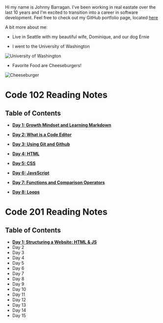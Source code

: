 
Hi my name is Johnny Barragan. I've been working in real eastate over the last 10 years and I'm excited to transition into a career in software development. Feel free to check out my GitHub portfolio page, located [here](https://github.com/johnhbarragan)

A bit more about me: 

* Live in Seattle with my beautiful wife, Dominique, and our dog Ernie

* I went to the University of Washington

![University of Washington](https://s3-us-west-2.amazonaws.com/uw-s3-cdn/wp-content/uploads/sites/98/2014/09/07212308/Logos-FeatureImage.png)


* Favorite Food are Cheeseburgers!

 ![Cheeseburger](https://encrypted-tbn0.gstatic.com/images?q=tbn:ANd9GcShWblH6lsfjZSshtIv3OwSu802tPrDiCxJZw&usqp=CAU)



# Code 102 Reading Notes 
## Table of Contents 

* [**Day 1: Growth Mindset and Learning Markdown**](https://johnhbarragan.github.io/reading-notes/day1note)

* [**Day 2: What is a Code Editor**](https://johnhbarragan.github.io/reading-notes/day2notes)

* [**Day 3: Using Git and Github**](https://johnhbarragan.github.io/reading-notes/day3notes) 

* [**Day 4: HTML**](https://johnhbarragan.github.io/reading-notes/day4notes)

* [**Day 5: CSS**](https://johnhbarragan.github.io/reading-notes/day5notes)

* [**Day 6: JavsScript**](https://johnhbarragan.github.io/reading-notes/day6notes)

* [**Day 7: Functions and Comparison Operators**](https://johnhbarragan.github.io/reading-notes/day7notes)

* [**Day 8: Loops**](https://johnhbarragan.github.io/reading-notes/day8notes)


# Code 201 Reading Notes
## Table of Contents

* [**Day 1: Structuring a Website: HTML & JS**](https://johnhbarragan.github.io/reading-notes/class-01)
* Day 2
* Day 3
* Day 4
* Day 5
* Day 6
* Day 7
* Day 8
* Day 9
* Day 10
* Day 11
* Day 12
* Day 13
* Day 14
* Day 15